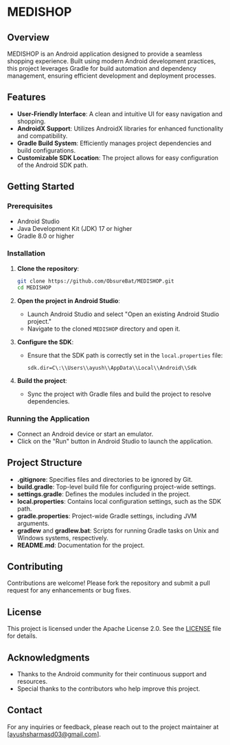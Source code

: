 # MEDISHOP

## Overview
MEDISHOP is an Android application designed to provide a seamless shopping experience. Built using modern Android development practices, this project leverages Gradle for build automation and dependency management, ensuring efficient development and deployment processes.

## Features
- **User-Friendly Interface**: A clean and intuitive UI for easy navigation and shopping.
- **AndroidX Support**: Utilizes AndroidX libraries for enhanced functionality and compatibility.
- **Gradle Build System**: Efficiently manages project dependencies and build configurations.
- **Customizable SDK Location**: The project allows for easy configuration of the Android SDK path.

## Getting Started

### Prerequisites
- Android Studio
- Java Development Kit (JDK) 17 or higher
- Gradle 8.0 or higher

### Installation
1. **Clone the repository**:
   ```bash
   git clone https://github.com/ObsureBat/MEDISHOP.git
   cd MEDISHOP
   ```

2. **Open the project in Android Studio**:
   - Launch Android Studio and select "Open an existing Android Studio project."
   - Navigate to the cloned `MEDISHOP` directory and open it.

3. **Configure the SDK**:
   - Ensure that the SDK path is correctly set in the `local.properties` file:
     ```
     sdk.dir=C\:\\Users\\ayush\\AppData\\Local\\Android\\Sdk
     ```

4. **Build the project**:
   - Sync the project with Gradle files and build the project to resolve dependencies.

### Running the Application
- Connect an Android device or start an emulator.
- Click on the "Run" button in Android Studio to launch the application.

## Project Structure
- **.gitignore**: Specifies files and directories to be ignored by Git.
- **build.gradle**: Top-level build file for configuring project-wide settings.
- **settings.gradle**: Defines the modules included in the project.
- **local.properties**: Contains local configuration settings, such as the SDK path.
- **gradle.properties**: Project-wide Gradle settings, including JVM arguments.
- **gradlew** and **gradlew.bat**: Scripts for running Gradle tasks on Unix and Windows systems, respectively.
- **README.md**: Documentation for the project.

## Contributing
Contributions are welcome! Please fork the repository and submit a pull request for any enhancements or bug fixes.

## License
This project is licensed under the Apache License 2.0. See the [LICENSE](LICENSE) file for details.

## Acknowledgments
- Thanks to the Android community for their continuous support and resources.
- Special thanks to the contributors who help improve this project.

## Contact
For any inquiries or feedback, please reach out to the project maintainer at [ayushsharmasd03@gmail.com].

